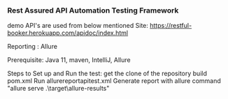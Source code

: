 ### Rest Assured API Automation Testing Framework

demo API's are used from below mentioned Site:
https://restful-booker.herokuapp.com/apidoc/index.html

Reporting : Allure

Prerequisite: Java 11, maven, IntelliJ, Allure

Steps to Set up and Run the test:
get the clone of the repository
build pom.xml
Run allurereportapitest.xml 
Generate report with allure command "allure serve .\target\allure-results\"

